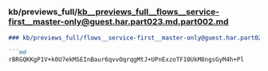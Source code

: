 ### kb/previews_full/kb__previews_full__flows__service-first__master-only@guest.har.part023.md.part002.md

```md
### kb/previews_full/flows__service-first__master-only@guest.har.part023.md (part 002)

```md
rBRGQKKgP1V+k0U7ekMSEInBaur6qvvOqrqgMtJ+UPnExzoTF10UkM8ngsGyM4h+Pl
```

```

```
